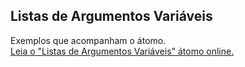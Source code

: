 ## Listas de Argumentos Variáveis

Exemplos que acompanham o átomo.  
[Leia o "Listas de Argumentos Variáveis" átomo online.](https://stepik.org/lesson/104336/step/1)